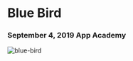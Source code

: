 # Blue Bird

### September 4, 2019 App Academy

![blue-bird](https://media.giphy.com/media/3oKIPmJonGimU9bI2s/giphy.gif)
